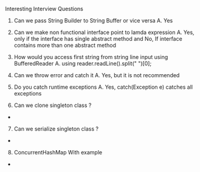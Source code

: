 Interesting Interview Questions

1. Can we pass String Builder to String Buffer or vice versa
A. Yes

2. Can we make non functional interface point to lamda expression
A. Yes, only if the interface has single abstract method and No, If interface contains more than one abstract method

3. How would you access first string from string line input using BufferedReader
A. using reader.readLine().split(" ")[0]; 

4. Can we throw error and catch it
A. Yes, but it is not recommended

5. Do you catch runtime exceptions 
A. Yes, catch(Exception e) catches all exceptions

6. Can we clone singleton class ?
- 

7. Can we serialize singleton class ?
- 

8. ConcurrentHashMap With example
- 
